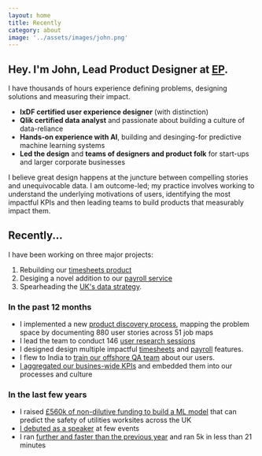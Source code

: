 ```yaml
---
layout: home
title: Recently
category: about
image: '../assets/images/john.png'
--- 
```


## Hey. I'm John, Lead Product Designer at [EP][0].

I have thousands of hours experience defining problems, designing solutions and measuring their impact. 
* **IxDF certified user experience designer** (with distinction)
* **Qlik certified data analyst** and passionate about building a culture of data-reliance
* **Hands-on experience with AI**, building and desinging-for predictive machine learning systems
* **Led the design** and **teams of designers and product folk** for start-ups and larger corporate businesses

I believe great design happens at the juncture between compelling stories and unequivocable data. I am outcome-led; my practice involves working to understand the underlying motivations of users, identifying the most impactful KPIs and then leading teams to build products that measurably impact them. 

## Recently...
I have been working on three major projects:
1. Rebuilding our [timesheets product][1]
2. Desiging a novel addition to our [payroll service][2] 
3. Spearheading the [UK's data strategy][6]. 

### In the past 12 months
* I implemented a new [product discovery process][3], mapping the problem space by documenting 880 user stories across 51 job maps
* I lead the team to conduct 146 [user research sessions][4]
* I designed design multiple impactful [timesheets][1] and [payroll][2] features.
* I flew to India to [train our offshore QA team][5] about our users.
* [I aggregated our busines-wide KPIs][6] and embedded them into our processes and culture

### In the last few years
* I raised [£560k of non-dilutive funding to build a ML model][7] that can predict the safety of utilities worksites across the UK
* [I debuted as a speaker][8] at few events
* I ran [further and faster than the previous year][9] and ran 5k in less than 21 minutes


[0]: http://www.ep.com
[1]: /work/ep-timesheets
[2]: /work/ep-payroll
[3]: /work/ep-discovery
[4]: /work/ep-discovery#research
[5]: /work/ep-training-qa
[6]: /work/ep-data-strategy
[7]: https://www.fyld.ai/fyld-awarded-500k-ofgem-funding-in-partnership-with-sgn-and-national-grid/
[8]: /talking
[9]: /running-2023
[10]: /contact